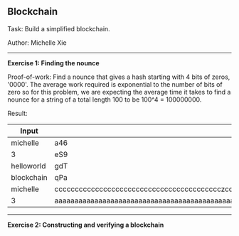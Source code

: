 ## Blockchain

Task: Build a simplified blockchain.

Author: Michelle Xie

---

**Exercise 1: Finding the nounce**

Proof-of-work: Find a nounce that gives a hash starting with 4 bits of zeros, '0000'.
The average work required is exponential to the number of bits of zero so for this problem, we are expecting the average time it takes to find a nounce for a string of a total length 100 to be 100^4 = 100000000. 

Result:

| Input  | Nounce | Time |
| ------ | ------ | -----|
| michelle |  a46 | 0:00:07.035309 |
| 3 | eS9 | 0:00:37.121703 |
| helloworld | gdT | 0:00:53.632272 |
| blockchain | qPa | 0:04:47.842495 |
| michelle | ccccccccccccccccccccccccccccccccccccccccczcccccccccccccccccccccccccccccccccccccccccccccccccc | 0:16:32.526343 |
| 3 | aaaaaaaaaaaaaaaaaaaaaaaaaaaaaaaaaaaaaaaaaaaaaaaaaaaaaaaaaaaaaaaaaaaZaaaaaaaaaaaaaaaaaaaaaaaaaaaaaaa | 0:02:12.748400 |

---

**Exercise 2: Constructing and verifying a blockchain**

